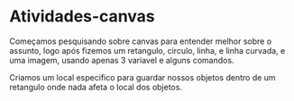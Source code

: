 # Atividades-canvas
Começamos pesquisando sobre canvas para entender melhor sobre o assunto, logo após fizemos um retangulo, circulo, linha, e linha curvada, e uma imagem, usando apenas 3 variavel e alguns comandos.

Criamos um local especifico para guardar nossos objetos dentro de um retangulo onde nada afeta o local dos objetos.

 